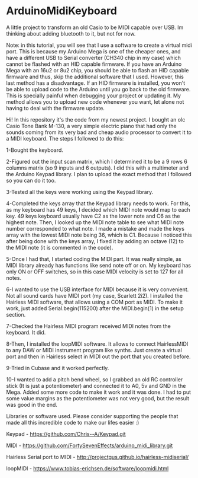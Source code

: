 # ArduinoMidiKeyboard
A little project to transform an old Casio to be MIDI capable over USB. Im thinking about adding bluetooth to it, but not for now.

Note: in this tutorial, you will see that I use a software to create a virtual midi port. This is because my Arduino Mega is one of the cheaper ones, and have a different USB to Serial converter (CH340 chip in my case) which cannot be flashed with an HID capable firmware.
If you have an Arduino Mega with an 16u2 or 8u2 chip, you should be able to flash an HID capable firmware and thus, skip the additional software that I used. However, this last method has a disadvantage. If an HID firmware is installed, you won't be able to upload code to the Arduino until you go back to the old firmware. This is specially painful when debugging your project or updating it. My method allows you to upload new code whenever you want, let alone not having to deal with the firmware update.



Hi! In this repository it's the code from my newest project. I bought an olc Casio Tone Bank M-130, a very simple electric piano that had only the sounds coming from its very bad and cheap audio processor to convert it to a MIDI keyboard. The steps I followed to do this:

1-Bought the keyboard.

2-Figured out the input scan matrix, which I determined it to be a 9 rows 6 columns matrix (so 9 inputs and 6 outputs). I did this with a multimeter and the Arduino Keypad library. I plan to upload the exact method that I followed so you can do it too.

3-Tested all the keys were working using the Keypad library.

4-Completed the keys array that the Keypad library needs to work. For this, as my keyboard has 49 keys, I decided which MIDI note would map to each key. 49 keys keyboard usually have C2 as the lower note and C6 as the highest note. Then, I looked up the MIDI note table to see what MIDI note number corresponded to what note. I made a mistake and made the keys array with the lowest MIDI note being 36, which is C1. Because I noticed this after being done with the keys array, I fixed it by adding an octave (12) to the MIDI note (it is commented in the code).

5-Once I had that, I started coding the MIDI part. It was really simple, as MIDI library already has functions like send note off or on. My keyboard has only ON or OFF switches, so in this case MIDI velocity is set to 127 for all notes.

6-I wanted to use the USB interface for MIDI because it is very convenient. Not all sound cards have MIDI port (my case, Scarlett 2i2). I installed the Hairless MIDI software, that allows using a COM port as MIDI. To make it work, just added Serial.begin(115200) after the MIDI.begin(1) in the setup section.

7-Checked the Hairless MIDI program received MIDI notes from the keyboard. It did.

8-Then, I installed the loopMIDI software. It allows to connect HairlessMIDI to any DAW or MIDI instrument program like synths. Just create a virtual port and then in Hairless select in MIDI out the port that you created before.

9-Tried in Cubase and it worked perfectly.

10-I wanted to add a pitch bend wheel, so I grabbed an old RC controller stick (It is just a potentiometer) and connected it to A0, 5v and GND in the Mega. Added some more code to make it work and it was done. I had to put some value margins as the potentiometer was not very good, but the result was good in the end.

Libraries or software used. Please consider supporting the people that made all this incredible code to make our lifes easier :)

Keypad - https://github.com/Chris--A/Keypad.git

MIDI -   https://github.com/FortySevenEffects/arduino_midi_library.git

Hairless Serial port to MIDI - http://projectgus.github.io/hairless-midiserial/

loopMIDI - https://www.tobias-erichsen.de/software/loopmidi.html
